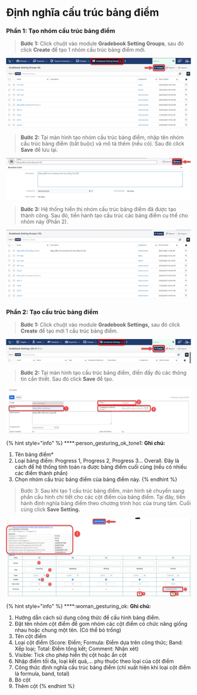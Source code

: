 # Định nghĩa cấu trúc bảng điểm

### Phần 1: Tạo nhóm cấu trúc bảng điểm

> **Bước 1:**
> Click chuột vào module **Gradebook Setting Groups**, sau đó click **Create** để tạo 1 nhóm cấu trúc bảng điểm mới.

![](../../.gitbook/assets/gdstg.jpg)

> **Bước 2:** Tại màn hình tạo nhóm cấu trúc bảng điểm, nhập tên nhóm cấu trúc bảng điểm (bắt buộc) và mô tả thêm (nếu có). Sau đó click **Save** để lưu lại.

![](../../.gitbook/assets/gb.jpg)

> **Bước 3:** Hệ thống hiển thị nhóm cấu trúc bảng điểm đã được tạo thành công. Sau đó, tiến hành tạo cấu trúc các bảng điểm cụ thể cho nhóm này (Phần 2).

![](../../.gitbook/assets/vgb.jpg)

### Phần 2: Tạo cấu trúc bảng điểm&#x20;

> **Bước 1:** Click chuột vào module **Gradebook Settings,** sau đó click **Create** để tạo mới 1 cấu trúc bảng điểm.

![](../../.gitbook/assets/gs.jpg)

> **Bước 2:** Tại màn hình tạo cấu trúc bảng điểm, điền đầy đủ các thông tin cần thiết. Sau đó click **Save** để tạo.

![](../../.gitbook/assets/gs1.jpg)

{% hint style="info" %}
****:person\_gesturing\_ok\_tone1: **Ghi chú:**

1. Tên bảng điểm\*
2. Loại bảng điểm: Progress 1, Progress 2, Progress 3... Overall. Đây là cách để hệ thống tính toán ra được bảng điểm cuối cùng (nếu có nhiều các điểm thành phần)
3. Chọn nhóm cấu trúc bảng điểm của bảng điểm này.
{% endhint %}

> Bước 3: Sau khi tạo 1 cấu trúc bảng điểm, màn hình sẽ chuyển sang phần cấu hình chi tiết cho các cột điểm của bảng điểm. Tại đây, tiến hành định nghĩa bảng điểm theo chương trình học của trung tâm. Cuối cùng click **Save Setting.**

![](../../.gitbook/assets/gs2.jpg)

{% hint style="info" %}
****:woman\_gesturing\_ok: **Ghi chú:**

1. Hướng dẫn cách sử dụng công thức để cấu hình bảng điểm.
2. Đặt tên nhóm cột điểm để gom nhóm các cột điểm có chức năng giống nhau hoặc chung một tên. (Có thể bỏ trống)
3. Tên cột điểm
4. Loại cột điểm (Score: Điểm; Formula: Điểm dựa trên công thức; Band: Xếp loại; Total: Điểm tổng kết; Comment: Nhận xét)
5. Visible: Tick cho phép hiển thị cột hoặc ẩn cột
6. Nhập điểm tối đa, loại kết quả,... phụ thuộc theo loại của cột điểm
7. Công thức định nghĩa cấu trúc bảng điểm (chỉ xuất hiện khi loại cột điểm là formula, band, total)
8. Bỏ cột
9. Thêm cột
{% endhint %}
